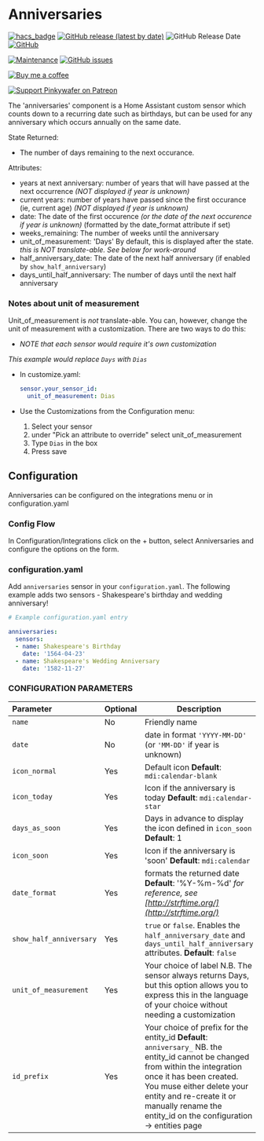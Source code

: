 # Anniversaries

[![hacs_badge](https://img.shields.io/badge/HACS-Default-orange.svg)](https://github.com/custom-components/hacs)
[![GitHub release (latest by date)](https://img.shields.io/github/v/release/pinkywafer/Anniversaries)](https://github.com/pinkywafer/Anniversaries/releases)
![GitHub Release Date](https://img.shields.io/github/release-date/pinkywafer/Anniversaries)
[![GitHub](https://img.shields.io/github/license/pinkywafer/Anniversaries)](LICENSE)

[![Maintenance](https://img.shields.io/badge/Maintained%3F-Yes-brightgreen.svg)](https://github.com/pinkywafer/Anniversaries/graphs/commit-activity)
[![GitHub issues](https://img.shields.io/github/issues/pinkywafer/Anniversaries)](https://github.com/pinkywafer/Anniversaries/issues)

[![Buy me a coffee](https://img.shields.io/static/v1.svg?label=Buy%20me%20a%20coffee&logo=buy%20me%20a%20coffee&logoColor=white&labelColor=ff69b4&message=donate&color=Black)](https://www.buymeacoffee.com/V3q9id4)

[![Support Pinkywafer on Patreon][patreon-shield]][patreon]

The 'anniversaries' component is a Home Assistant custom sensor which counts down to a recurring date such as birthdays, but can be used for any anniversary which occurs annually on the same date.

State Returned:

* The number of days remaining to the next occurance.

Attributes:

* years at next anniversary: number of years that will have passed at the next occurrence  _(NOT displayed if year is unknown)_
* current years: number of years have passed since the first occurance (ie, current age)  _(NOT displayed if year is unknown)_
* date:  The date of the first occurence _(or the date of the next occurence if year is unknown)_ (formatted by the date_format attribute if set)
* weeks_remaining: The number of weeks until the anniversary
* unit_of_measurement: 'Days' By default, this is displayed after the state. _this is NOT translate-able.  See below for work-around_
* half_anniversary_date: The date of the next half anniversary (if enabled by `show_half_anniversary`)
* days_until_half_anniversary: The number of days until the next half anniversary

### Notes about unit of measurement

Unit_of_measurement is *not* translate-able.
You can, however, change the unit of measurement with a customization. There are two ways to do this:

* _NOTE that each sensor would require it's own customization_

_This example would replace `Days` with `Dias`_

* In customize.yaml:

    ```yaml
    sensor.your_sensor_id:
      unit_of_measurement: Dias
    ```

* Use the Customizations from the Configuration menu:
  1. Select your sensor
  2. under "Pick an attribute to override" select unit_of_measurement
  3. Type `Dias` in the box
  4. Press save

## Configuration

Anniversaries can be configured on the integrations menu or in configuration.yaml

### Config Flow

In Configuration/Integrations click on the + button, select Anniversaries and configure the options on the form.

### configuration.yaml

Add `anniversaries` sensor in your `configuration.yaml`. The following example adds two sensors - Shakespeare's birthday and wedding anniversary!

```yaml
# Example configuration.yaml entry

anniversaries:
  sensors:
  - name: Shakespeare's Birthday
    date: '1564-04-23'
  - name: Shakespeare's Wedding Anniversary
    date: '1582-11-27'
```

### CONFIGURATION PARAMETERS

|Parameter |Optional|Description
|:----------|----------|------------
| `name` | No | Friendly name
|`date` | No | date in format `'YYYY-MM-DD'` (or `'MM-DD'` if year is unknown)
| `icon_normal` | Yes | Default icon **Default**:  `mdi:calendar-blank`
| `icon_today` | Yes | Icon if the anniversary is today **Default**: `mdi:calendar-star`
| `days_as_soon` | Yes | Days in advance to display the icon defined in `icon_soon` **Default**: 1
| `icon_soon` | Yes | Icon if the anniversary is 'soon' **Default**: `mdi:calendar`
| `date_format` | Yes | formats the returned date **Default**: '%Y-%m-%d' _for reference, see [http://strftime.org/](http://strftime.org/)_
| `show_half_anniversary` | Yes | `true` or `false`. Enables the `half_anniversary_date` and `days_until_half_anniversary` attributes. **Default**: `false`
| `unit_of_measurement` | Yes | Your choice of label N.B. The sensor always returns Days, but this option allows you to express this in the language of your choice without needing a customization
| `id_prefix` | Yes | Your choice of prefix for the entity_id **Default**: `anniversary_` NB. the entity_id cannot be changed from within the integration once it has been created.  You muse either delete your entity and re-create it or manually rename the entity_id on the configuration -> entities page

[patreon-shield]: https://c5.patreon.com/external/logo/become_a_patron_button.png
[patreon]: https://www.patreon.com/pinkywafer
